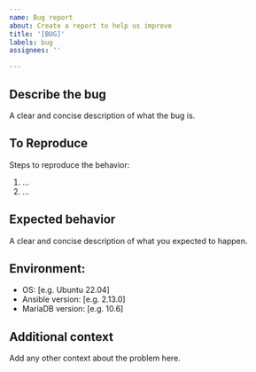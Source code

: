 ```yaml
---
name: Bug report
about: Create a report to help us improve
title: '[BUG]'
labels: bug
assignees: ''

---
```


## Describe the bug
A clear and concise description of what the bug is.

## To Reproduce
Steps to reproduce the behavior:
1. ...
2. ...

## Expected behavior
A clear and concise description of what you expected to happen.

## Environment:
 - OS: [e.g. Ubuntu 22.04]
 - Ansible version: [e.g. 2.13.0]
 - MariaDB version: [e.g. 10.6]

## Additional context
Add any other context about the problem here.
